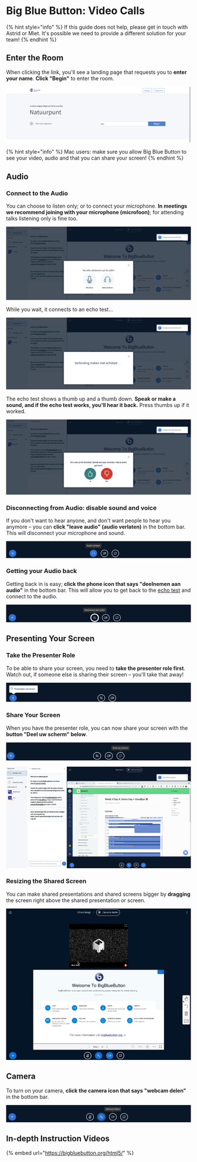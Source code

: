 # Big Blue Button: Video Calls

{% hint style="info" %}
If this guide does not help, please get in touch with Astrid or Miet. It's possible we need to provide a different solution for your team!
{% endhint %}

## Enter the Room

When clicking the link, you'll see a landing page that requests you to **enter your name**. **Click "Begin"** to enter the room.

![Enter your name](../.gitbook/assets/screenshot-2021-07-12-at-13.10.35.png)

{% hint style="info" %}
Mac users: make sure you allow Big Blue Button to see your video, audio and that you can share your screen! 
{% endhint %}

## Audio

### Connect to the Audio

You can choose to listen only; or to connect your microphone. **In meetings we recommend joining with your microphone \(microfoon\)**; for attending talks listening only is fine too.

![Pick &quot;microfoon&quot; to be able to talk](../.gitbook/assets/screenshot-2021-07-12-at-13.10.58.png)

While you wait, it connects to an echo test...

![Connecting to the echo test.](../.gitbook/assets/screenshot-2021-07-12-at-13.11.02%20%281%29.png)

The echo test shows a thumb up and a thumb down. **Speak or make a sound, and if the echo test works, you'll hear it back.** Press thumbs up if it worked.

![Click &quot;Ja&quot; if you heard your own echo.](../.gitbook/assets/screenshot-2021-07-12-at-13.10.50.png)

### Disconnecting from Audio: disable sound and voice

If you don't want to hear anyone, and don't want people to hear you anymore – you can **click "leave audio" \(audio verlaten\)** in the bottom bar. This will disconnect your microphone and sound.

![Leave audio](../.gitbook/assets/screenshot-2021-07-12-at-13.13.00-copy.png)

### Getting your Audio back

Getting back in is easy; **click the phone icon that says "deelnemen aan audio"** in the bottom bar. This will allow you to get back to the [echo test](big-blue-button-video-calls.md#connect-to-the-audio) and connect to the audio.

![Click &quot;deelnemen aan de audio&quot; to get back in.](../.gitbook/assets/screenshot-2021-07-12-at-13.13.06-copy.png)

## Presenting Your Screen

### Take the Presenter Role

To be able to share your screen, you need to **take the presenter role first**. Watch out, if someone else is sharing their screen – you'll take that away!

![Take the presenter role](../.gitbook/assets/screenshot-2021-07-12-at-13.11.53-copy.png)

### Share Your Screen

When you have the presenter role, you can now share your screen with the **button "Deel uw scherm" below**.

![](../.gitbook/assets/screenshot-2021-07-12-at-13.12.01-copy.png)

![What it looks like when you&apos;re sharing](../.gitbook/assets/screenshot-2021-07-12-at-13.12.40.png)

### Resizing the Shared Screen

You can make shared presentations and shared screens bigger by **dragging** the screen right above the shared presentation or screen.

![Make your screen bigger by resizing it right above the presentation](../.gitbook/assets/bigbluebutton.gif)

## Camera

To turn on your camera, **click the camera icon that says "webcam delen"** in the bottom bar. 

![](../.gitbook/assets/screenshot-2021-07-12-at-13.12.16.png)

## In-depth Instruction Videos

{% embed url="https://bigbluebutton.org/html5/" %}



